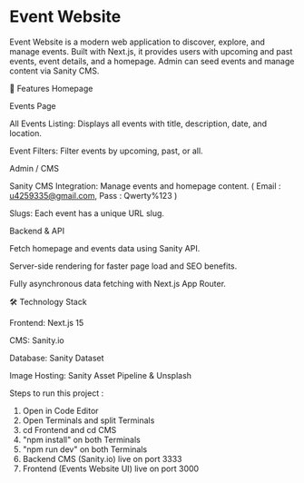# Event Website

Event Website is a modern web application to discover, explore, and manage events. Built with Next.js, it provides users with upcoming and past events, event details, and a homepage. Admin can seed events and manage content via Sanity CMS.

🚀 Features
Homepage

Events Page

All Events Listing: Displays all events with title, description, date, and location.

Event Filters: Filter events by upcoming, past, or all.

Admin / CMS

Sanity CMS Integration: Manage events and homepage content. ( Email : u4259335@gmail.com,  Pass : Qwerty%123 )

Slugs: Each event has a unique URL slug.

Backend & API

Fetch homepage and events data using Sanity API.

Server-side rendering for faster page load and SEO benefits.

Fully asynchronous data fetching with Next.js App Router.

🛠 Technology Stack

Frontend: Next.js 15

CMS: Sanity.io

Database: Sanity Dataset

Image Hosting: Sanity Asset Pipeline & Unsplash

Steps to run this project :
1. Open in Code Editor
2. Open Terminals and split Terminals
3. cd Frontend and cd CMS
4. "npm install" on both Terminals
5. "npm run dev" on both Terminals
6. Backend CMS (Sanity.io) live on port 3333
7. Frontend (Events Website UI) live on port 3000 
